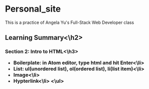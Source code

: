# Personal_site
This is a practice of Angela Yu's Full-Stack Web Developer class

<h2>Learning Summary<\h2>
  <h3>Section 2: Intro to HTML<\h3>
    <ul>
      <li>Boilerplate: in Atom editor, type html and hit Enter<\li>
      <li>List: ul(unordered list), ol(ordered list), li(list item)<\li>
      <li>Image<\li>
      <li>Hypterlink<\li>
    <\ul>
